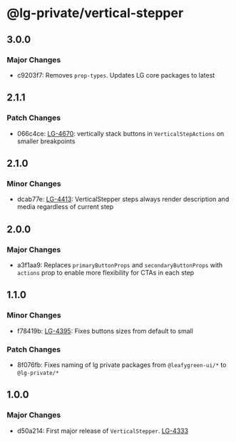 # @lg-private/vertical-stepper

## 3.0.0

### Major Changes

- c9203f7: Removes `prop-types`. Updates LG core packages to latest

## 2.1.1

### Patch Changes

- 066c4ce: [LG-4670](https://jira.mongodb.org/browse/LG-4670): vertically stack buttons in `VerticalStepActions` on smaller breakpoints

## 2.1.0

### Minor Changes

- dcab77e: [LG-4413](https://jira.mongodb.org/browse/LG-4413): VerticalStepper steps always render description and media regardless of current step

## 2.0.0

### Major Changes

- a3f1aa9: Replaces `primaryButtonProps` and `secondaryButtonProps` with `actions` prop to enable more flexibility for CTAs in each step

## 1.1.0

### Minor Changes

- f78419b: [LG-4395](https://jira.mongodb.org/browse/LG-4395): Fixes buttons sizes from default to small

### Patch Changes

- 8f076fb: Fixes naming of lg private packages from `@leafygreen-ui/*` to `@lg-private/*`

## 1.0.0

### Major Changes

- d50a214: First major release of `VerticalStepper`. [LG-4333](https://jira.mongodb.org/browse/LG-4333)
